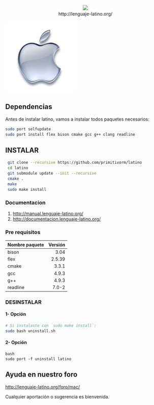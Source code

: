 <p align="center">
<img src ="https://raw.githubusercontent.com/primitivorm/latino/master/logo/banner-300x.png" /><br>http://lenguaje-latino.org/
</p>
<img src ="mac.png" />

## Dependencias
Antes de instalar latino, vamos a instalar todos paquetes necesarios:

```bash
sudo port selfupdate
sudo port install flex bison cmake gcc g++ clang readline
```

## INSTALAR
```bash
 git clone --recursive https://github.com/primitivorm/latino
 cd latino
 git submodule update --init --recursive
 cmake .
 make
 sudo make install
```

### Documentacion
1. http://manual.lenguaje-latino.org/
2. http://documentacion.lenguaje-latino.org/


### Pre requisitos

| Nombre paquete        | Versión
| :---------------------|--------:
| bison                 |  3.04
| flex                  |  2.5.39
| cmake                 |  3.3.1
| gcc                   |  4.9.3
| g++                   |  4.9.3
| readline              |  7.0-2

### DESINSTALAR

#### 1- Opción
```bash
# Si instalaste con `sudo make install`:
sudo bash uninstall.sh
```

#### 2- Opción
 ```
 bash
sudo port -f uninstall latino
 ```

## Ayuda en nuestro foro

http://lenguaje-latino.org/foro/mac/

Cualquier aportación o sugerencia es bienvenida.

